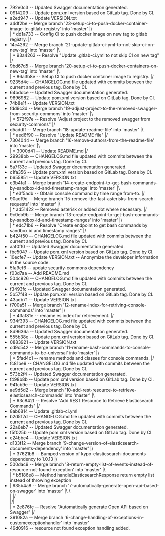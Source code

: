 * 792e0c3 -- Updated Swagger documentation generated.
* 0914209 -- Update pom.xml version based on GitLab tag. Done by CI.
* a2ed947 -- Update VERSION.txt
*   a4df2be -- Merge branch '23-setup-ci-to-push-docker-container-image-to-gitlab-registry' into 'master'
|\  
| * dd1a733 -- Config CI to push docker image on new tag to gitlab registry.
|/  
*   14c4262 -- Merge branch '21-update-gitlab-ci-yml-to-not-skip-ci-on-new-tag' into 'master'
|\  
| * 93a4263 -- Resolve "Update .gitlab-ci.yml to not skip CI on new tag"
|/  
*   9bd67d5 -- Merge branch '20-setup-ci-to-push-docker-containers-on-new-tag' into 'master'
|\  
| * 86a3b8e -- Setup CI to push docker container image to registry.
|/  
* 9235d4c -- CHANGELOG.md file updated with commits between the current and previous tag. Done by CI.
* 64bddce -- Updated Swagger documentation generated.
* 9696982 -- Update pom.xml version based on GitLab tag. Done by CI.
* 74b8e1f -- Update VERSION.txt
*   fdd9c3d -- Merge branch '19-adjust-project-to-the-removed-swagger-from-security-commons' into 'master'
|\  
| * 572f97e -- Resolve "Adjust project to the removed swagger from security-commons"
|/  
*   d5addff -- Merge branch '18-update-readme-file' into 'master'
|\  
| * aed6f90 -- Resolve "Update README file"
|/  
*   7304044 -- Merge branch '16-remove-authors-from-the-readme-file' into 'master'
|\  
| * 3000d41 -- Update README.md
|/  
* 29938bb -- CHANGELOG.md file updated with commits between the current and previous tag. Done by CI.
* 5a7f33c -- Updated Swagger documentation generated.
* c1fa356 -- Update pom.xml version based on GitLab tag. Done by CI.
* b655851 -- Update VERSION.txt
*   e3b4fa1 -- Merge branch '14-create-endpoint-to-get-bash-commands-by-sandbox-id-and-timestamp-range' into 'master'
|\  
| * e3f5adb -- Obtain console command by time range from-to.
|/  
*   90adf9d -- Merge branch '15-remove-the-last-asterisks-from-search-requests' into 'master'
|\  
| * ad51422 -- Removed asterisk or added dot where necessary.
|/  
*   9c0eb9b -- Merge branch '13-create-endpoint-to-get-bash-commands-by-sandbox-id-and-timestamp-ranges' into 'master'
|\  
| * edc71b6 -- Resolve "Create endpoint to get bash commands by sandbox id and timestamp ranges"
|/  
* b424f50 -- CHANGELOG.md file updated with commits between the current and previous tag. Done by CI.
* aaf0ff0 -- Updated Swagger documentation generated.
* fbc5047 -- Update pom.xml version based on GitLab tag. Done by CI.
* 10ecfe7 -- Update VERSION.txt -- Anonymize the developer information in the source code.
* 5fa9ef6 -- update security-commons dependency
* f03d7aa -- Add README.md
* 504c926 -- CHANGELOG.md file updated with commits between the current and previous tag. Done by CI.
* f3493fc -- Updated Swagger documentation generated.
* 5b57f48 -- Update pom.xml version based on GitLab tag. Done by CI.
* 43adb71 -- Update VERSION.txt
*   f700a51 -- Merge branch '12-rename-index-for-retriving-console-commands' into 'master'
|\  
| * 43af81e -- rename es index for retrievement.
|/  
* 934f393 -- CHANGELOG.md file updated with commits between the current and previous tag. Done by CI.
* 8d9636a -- Updated Swagger documentation generated.
* 555b38e -- Update pom.xml version based on GitLab tag. Done by CI.
* 0883921 -- Update VERSION.txt
*   cd9c542 -- Merge branch '11-rename-bash-commands-to-console-commands-to-be-universal' into 'master'
|\  
| * 5fad4c1 -- rename methods and classes for console commands.
|/  
* fc81be9 -- CHANGELOG.md file updated with commits between the current and previous tag. Done by CI.
* 573b2f4 -- Updated Swagger documentation generated.
* f498b8b -- Update pom.xml version based on GitLab tag. Done by CI.
* 941cb9e -- Update VERSION.txt
*   ae9d5d2 -- Merge branch '10-add-rest-resource-to-retrieve-elasticsearch-commands' into 'master'
|\  
| * 63c842f -- Resolve "Add REST Resource to Retrieve Elasticsearch Commands"
|/  
* 8ab6814 -- Update .gitlab-ci.yml
* b2d512d -- CHANGELOG.md file updated with commits between the current and previous tag. Done by CI.
* 22a6eb7 -- Updated Swagger documentation generated.
* f5f025b -- Update pom.xml version based on GitLab tag. Done by CI.
* e24bbc4 -- Update VERSION.txt
*   d133f12 -- Merge branch '9-change-version-of-elasticsearch-documents-dependency' into 'master'
|\  
| * 37621b8 -- Bumped version of kypo-elasticsearch-documents dependency to 1.0.13
|/  
*   500dac9 -- Merge branch '8-return-empty-list-of-events-instead-of-resource-not-found-exception' into 'master'
|\  
| * b5186e8 -- Method handleElasticsearchResponse return empty list instead of throwing exception
* |   935b4a8 -- Merge branch '7-automatically-generate-open-api-based-on-swagger' into 'master'
|\ \  
| |/  
|/|   
| * 2e876fc -- Resolve "Automatically generate Open API based on Swagger"
|/  
* 391082a -- Merge branch '6-change-handling-of-exceptions-in-customexceptionhandler' into 'master'
* 49d0916 -- resource not found exception handling added.